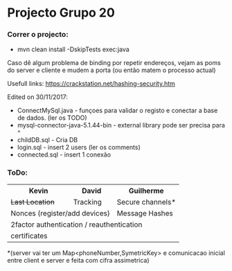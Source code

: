 # Projecto Grupo 20

### Correr o projecto:
* mvn clean install -DskipTests exec:java


Caso dê algum problema de binding por repetir endereços, vejam as poms do server e cliente e mudem a porta (ou então matem o processo actual)

Usefull links:
  https://crackstation.net/hashing-security.htm
  

  
Edited on 30/11/2017:
* ConnectMySql.java - funçoes para validar o registo e conectar a base de dados. (ler os TODO)
* mysql-connector-java-5.1.44-bin - external library pode ser precisa para ^
* childDB.sql - Cria DB
* login.sql - insert 2 users (ler os comments)
* connected.sql - insert 1 conexão
	

### ToDo:

<table>
	<tr>
	<th>Kevin</th>
	<th>David</th>
	<th>Guilherme</th>
	</tr>
  <tr>
	  <td><s>Last Location</s></td>
    <td>Tracking</td>
	<td>Secure channels*</td>
  </tr>
  <tr>
    <td colspan="2">Nonces (register/add devices)</td>
	<td>Message Hashes</td>
  </tr>
  <tr>
    <td colspan="3">2factor authentication / reauthentication</td>
  </tr>
  <tr>
    <td colspan="3">certificates</td>
  </tr>
</table>

*(server vai ter um Map<phoneNumber,SymetricKey> e comunicacao inicial entre client e server e feita com cifra assimetrica)
